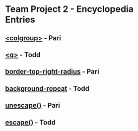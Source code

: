 # Team Project 2 - Encyclopedia Entries

## [&lt;colgroup&gt;](colgroup.md) - Pari
## [&lt;q&gt;](q.md) - Todd
## [border-top-right-radius](border-top-right-radius.md) - Pari
## [background-repeat](background-repeat.md) - Todd
## [unescape()](unescape.md) - Pari
## [escape()](escape.md) - Todd
